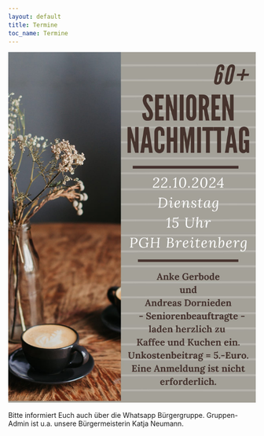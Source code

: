 ```yaml
---
layout: default
title: Termine
toc_name: Termine
---
```


<!-- aktuell wurden keine Termine an den Internetverantwortlichen gemeldet. -->

<a href="#" class="image featured"><img src="images/seniorennachmittag.jpg" alt="" /></a>


Bitte informiert Euch auch über die Whatsapp Bürgergruppe. Gruppen-Admin ist u.a. unsere Bürgermeisterin Katja Neumann.
